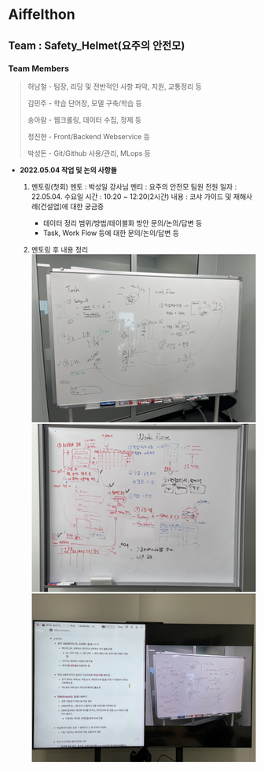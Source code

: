 # Aiffelthon
## Team : Safety_Helmet(요주의 안전모)
### Team Members
> 허남철 - 팀장, 리딩 및 전반적인 사항 파악, 지원, 교통정리 등
>
> 김민주 - 학습 단어장, 모델 구축/학습 등
>
> 송아람 - 웹크롤링, 데이터 수집, 정제 등
>
> 정진현 - Front/Backend Webservice 등
>
> 박성돈 - Git/Github 사용/관리, MLops 등

- __2022.05.04 작업 및 논의 사항들__
    1. 멘토링(첫회)
    멘토 : 박성일 강사님
    멘티 : 요주의 안전모 팀원 전원
    일자 : 22.05.04. 수요일
    시간 : 10:20 ~ 12:20(2시간)
    내용 : 코샤 가이드 및 재해사례(건설업)에 대한 궁금증
        - 데이터 정리 범위/방법/테이블화 방안 문의/논의/답변 등
        - Task, Work Flow 등에 대한 문의/논의/답변 등

    2. 멘토링 후 내용 정리
    ![Mentoring_1](https://github.com/ai-castlemoney/Safety_Helmet/blob/master/daily_log/images/mentoring_1.jpg)
    ![Mentoring_2](https://github.com/ai-castlemoney/Safety_Helmet/blob/master/daily_log/images/mentoring_2.jpg)
    ![Mentoring_2](https://github.com/ai-castlemoney/Safety_Helmet/blob/master/daily_log/images/mentoring_3.jpg)

